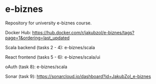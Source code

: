 # e-biznes
Repository for university e-biznes course.

Docker Hub: https://hub.docker.com/r/jakubzol/e-biznes/tags?page=1&ordering=last_updated

Scala backend (tasks 2 - 4): e-biznes/scala

React frontend (tasks 5 - 6): e-biznes/scala/ui

oAuth (task 8): e-biznes/scala

Sonar (task 9): https://sonarcloud.io/dashboard?id=JakubZol_e-biznes
